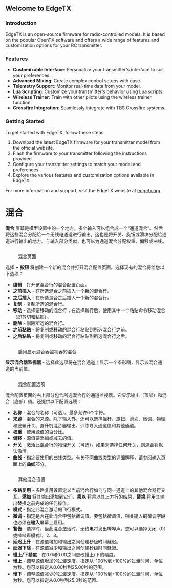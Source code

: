 ## Welcome to EdgeTX

### Introduction

EdgeTX is an open-source firmware for radio-controlled models. It is based on the popular OpenTX software and offers a wide range of features and customization options for your RC transmitter.

### Features

- **Customizable Interface**: Personalize your transmitter's interface to suit your preferences.
- **Advanced Mixing**: Create complex control setups with ease.
- **Telemetry Support**: Monitor real-time data from your model.
- **Lua Scripting**: Customize your transmitter's behavior using Lua scripts.
- **Wireless Trainer**: Train with other pilots using the wireless trainer function.
- **Crossfire Integration**: Seamlessly integrate with TBS Crossfire systems.

### Getting Started

To get started with EdgeTX, follow these steps:

1. Download the latest EdgeTX firmware for your transmitter model from the official website.
2. Flash the firmware to your transmitter following the instructions provided.
3. Configure your transmitter settings to match your model and preferences.
4. Explore the various features and customization options available in EdgeTX.

For more information and support, visit the EdgeTX website at [edgetx.org](https://edgetx.org).

# 混合

**混合** 屏幕是模型设置中的一个地方，多个输入可以组合成一个“通道混合”。然后将这些混合分配给一个无线电通道进行输出。这也是将开关、旋钮或滑块分配给通道进行输出的地方。与输入部分类似，也可以为通道混合分配权重、偏移或曲线。

<figure><img src="/.gitbook/assets/Mixes.jpg" alt=""><figcaption><p>混合页面</p></figcaption></figure>

选择 **+** **按钮** 将创建一个新的混合并打开混合配置页面。选择现有的混合将给您以下选项：

- **编辑** - 打开该混合行的混合配置页面。
- **之前插入** - 在所选混合之前插入一个新的混合行。
- **之后插入** - 在所选混合之后插入一个新的混合行。
- **复制** - 复制所选的混合行。
- **移动** - 选择要移动的混合行；在选择新行后，使用其中一个粘贴命令移动混合（即剪切和粘贴）。
- **删除** - 删除所选的混合行。
- **之前粘贴** - 将复制或移动的混合行粘贴到所选混合行之前。
- **之后粘贴** - 将复制或移动的混合行粘贴到所选混合行之后。

<figure><img src="/.gitbook/assets/Mixes2.jpg" alt=""><figcaption><p>启用显示混合器监视器的混合</p></figcaption></figure>

**显示混合器监视器** - 选择此选项将在混合通道上显示一个条形图，显示该混合通道的当前值。

<figure><img src="/.gitbook/assets/mixes3.jpg" alt=""><figcaption><p>混合配置选项</p></figcaption></figure>

混合配置页面的右上部分包含所选混合行的通道监视器。它显示输出（顶部）和混合（底部）值。还提供以下配置选项：

- **名称** - 混合的名称（可选）。最多允许6个字符。
- **来源** - 混合的来源。除了输入外，还可以选择摇杆、旋钮、滑块、微调、物理和逻辑开关、直升机混合器输出、训练导入通道值和其他通道。
- **权重** - 使用源值的百分比。
- **偏移** - 源值要添加或减去的值。
- **开关** - 激活此混合行的物理开关（可选）。如果未选择任何开关，则混合将默认激活。
- **曲线** - 指定要使用的曲线类型。有关不同曲线类型的详细解释，请参阅[输入](inputs.md)页面上的**曲线**部分。

<figure><img src="/.gitbook/assets/Mixes4.png" alt=""><figcaption><p>其他混合设置</p></figcaption></figure>

- **多路复用** - 多路复用设置定义当前混合行如何与同一通道上的其他混合器行交互。**添加** 将其输出添加到它们，**乘以** 将乘以其上方行的结果，**替换** 将用其输出替换之前完成的任何操作。
- **模式** - 指定此混合激活的飞行模式。
- **微调** - 指定是否在此混合中包括微调值。要包括微调值，相关输入的微调字段也必须在**输入**屏幕上启用。
- **警告** - 选择时，当此混合激活时，无线电将发出哔哔声。您可以选择关闭（0）或哔哔声模式1、2、3。
- **延迟上升** - 在源值增加和输出之间创建秒级时间延迟。
- **延迟下降** - 在源值减少和输出之间创建秒级时间延迟。
- **慢上/下精度** - 在0.0和0.00之间更改慢上/下的精度。
- **慢上** - 调整源值增加的过渡速度。指定从-100%到+100%的过渡时间，单位为秒。您可以指定从0.00秒到25.00秒的范围。
- **慢下** - 调整源值减少的过渡速度。指定从-100%到+100%的过渡时间，单位为秒。您可以指定从0.0秒到25.0秒的范围。